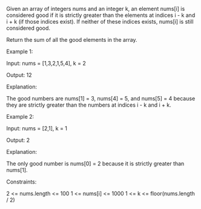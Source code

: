 Given an array of integers nums and an integer k, an element nums[i] is considered good if it is strictly greater than the elements at indices i - k and i + k (if those indices exist). If neither of these indices exists, nums[i] is still considered good.

Return the sum of all the good elements in the array.

 

Example 1:

Input: nums = [1,3,2,1,5,4], k = 2

Output: 12

Explanation:

The good numbers are nums[1] = 3, nums[4] = 5, and nums[5] = 4 because they are strictly greater than the numbers at indices i - k and i + k.

Example 2:

Input: nums = [2,1], k = 1

Output: 2

Explanation:

The only good number is nums[0] = 2 because it is strictly greater than nums[1].

 

Constraints:

2 <= nums.length <= 100
1 <= nums[i] <= 1000
1 <= k <= floor(nums.length / 2)